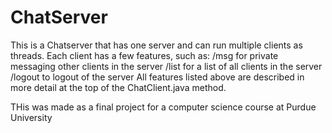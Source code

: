 # ChatServer

This is a Chatserver that has one server and can run multiple clients as threads. Each client has a few features, such as:
     /msg for private messaging other clients in the server
     /list for a list of all clients in the server
     /logout to logout of the server
All features listed above are described in more detail at the top of the ChatClient.java method.

THis was made as a final project for a computer science course at Purdue University
